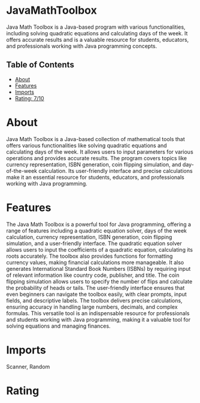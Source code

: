 # JavaMathToolbox

Java Math Toolbox is a Java-based program with various functionalities, including solving quadratic equations and calculating days of the week. It offers accurate results and is a valuable resource for students, educators, and professionals working with Java programming concepts.

## Table of Contents

- [About](#about)
- [Features](#features)
- [Imports](#Imports)
- [Rating: 7/10](#Rating)

# About

Java Math Toolbox is a Java-based collection of mathematical tools that offers various functionalities like solving quadratic equations and calculating days of the week. It allows users to input parameters for various operations and provides accurate results. The program covers topics like currency representation, ISBN generation, coin flipping simulation, and day-of-the-week calculation. Its user-friendly interface and precise calculations make it an essential resource for students, educators, and professionals working with Java programming.

# Features

The Java Math Toolbox is a powerful tool for Java programming, offering a range of features including a quadratic equation solver, days of the week calculation, currency representation, ISBN generation, coin flipping simulation, and a user-friendly interface. The quadratic equation solver allows users to input the coefficients of a quadratic equation, calculating its roots accurately. The toolbox also provides functions for formatting currency values, making financial calculations more manageable. It also generates International Standard Book Numbers (ISBNs) by requiring input of relevant information like country code, publisher, and title. The coin flipping simulation allows users to specify the number of flips and calculate the probability of heads or tails. The user-friendly interface ensures that even beginners can navigate the toolbox easily, with clear prompts, input fields, and descriptive labels. The toolbox delivers precise calculations, ensuring accuracy in handling large numbers, decimals, and complex formulas. This versatile tool is an indispensable resource for professionals and students working with Java programming, making it a valuable tool for solving equations and managing finances.

# Imports

Scanner, Random

# Rating
